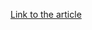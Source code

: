 [Link to the article](https://www.cisa.gov/news-events/alerts/2024/11/20/cisa-and-partners-release-update-bianlian-ransomware-cybersecurity-advisory)

